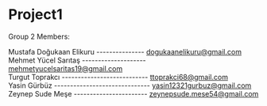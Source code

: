 # Project1


Group 2 Members:

Mustafa Doğukaan Elikuru --------------- dogukaanelikuru@gmail.com<br />
Mehmet Yücel Sarıtaş -------------------- mehmetyucelsaritas19@gmail.com<br />
Turgut Toprakcı  --------------------------- ttoprakci68@gmail.com<br />
Yasin Gürbüz ------------------------------ yasin12321gurbuz@gmail.com<br />
Zeynep Sude Meşe ----------------------- zeynepsude.mese54@gmail.com<br />







